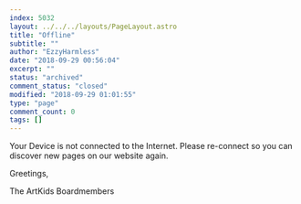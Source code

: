 ```yaml
---
index: 5032
layout: ../../../layouts/PageLayout.astro
title: "Offline"
subtitle: ""
author: "EzzyHarmless"
date: "2018-09-29 00:56:04"
excerpt: ""
status: "archived"
comment_status: "closed"
modified: "2018-09-29 01:01:55"
type: "page"
comment_count: 0
tags: []
---
```


Your Device is not connected to the Internet. Please re-connect so you can discover new pages on our website again.

Greetings,

The ArtKids Boardmembers